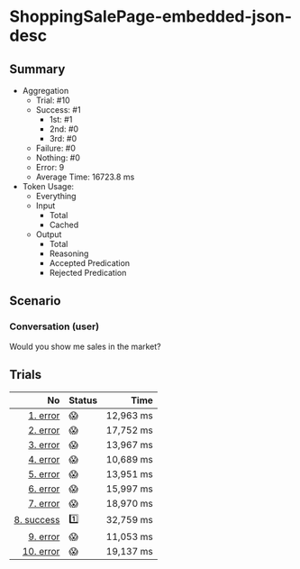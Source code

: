 # ShoppingSalePage-embedded-json-desc
## Summary
  - Aggregation
    - Trial: #10
    - Success: #1
      - 1st: #1
      - 2nd: #0
      - 3rd: #0
    - Failure: #0
    - Nothing: #0
    - Error: 9
    - Average Time: 16723.8 ms
  - Token Usage:
    - Everything
    - Input
      - Total
      - Cached
    - Output
      - Total
      - Reasoning
      - Accepted Predication
      - Rejected Predication

## Scenario
### Conversation (user)
Would you show me sales in the market?

## Trials
No | Status | Time
---:|:-------|------:
[1. error](./trials/1.error.json) | 😱 | 12,963 ms
[2. error](./trials/2.error.json) | 😱 | 17,752 ms
[3. error](./trials/3.error.json) | 😱 | 13,967 ms
[4. error](./trials/4.error.json) | 😱 | 10,689 ms
[5. error](./trials/5.error.json) | 😱 | 13,951 ms
[6. error](./trials/6.error.json) | 😱 | 15,997 ms
[7. error](./trials/7.error.json) | 😱 | 18,970 ms
[8. success](./trials/8.success.json) | 1️⃣ | 32,759 ms
[9. error](./trials/9.error.json) | 😱 | 11,053 ms
[10. error](./trials/10.error.json) | 😱 | 19,137 ms